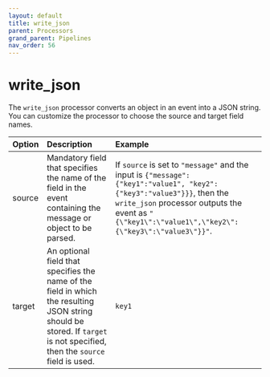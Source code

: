 ```yaml
---
layout: default
title: write_json
parent: Processors
grand_parent: Pipelines
nav_order: 56
---
```


# write_json


The `write_json` processor converts an object in an event into a JSON string. You can customize the processor to choose the source and target field names.

<!--
This table is autogenerated. Do not edit it.
- name: write_json
- pluginType: processor
- source: https://github.com/opensearch-project/data-prepper/blob/f0bd8d8e4773dc3d7318c19b8623c2213a099a86/data-prepper-plugins/write-json-processor/src/main/java/org/opensearch/dataprepper/plugins/processor/write_json/WriteJsonProcessorConfig.java
-->

Option | Description | Example
:--- | :--- | :---
source | Mandatory field that specifies the name of the field in the event containing the message or object to be parsed. | If `source` is set to `"message"` and the input is `{"message": {"key1":"value1", "key2":{"key3":"value3"}}}`, then the `write_json` processor outputs the event as `"{\"key1\":\"value1\",\"key2\":{\"key3\":\"value3\"}}"`.
target | An optional field that specifies the name of the field in which the resulting JSON string should be stored. If `target` is not specified, then the `source` field is used. | `key1`

